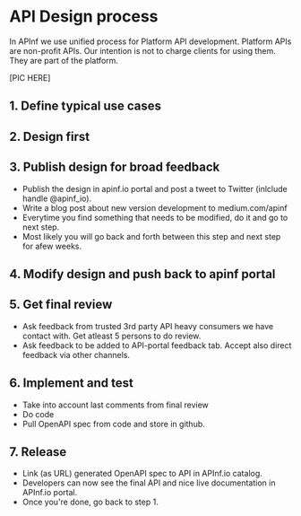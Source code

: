 # API Design process

In APInf we use unified process for Platform API development. Platform APIs are non-profit APIs. Our intention is not to charge clients for using them. They are part of the platform. 

[PIC HERE]

## 1. Define typical use cases

## 2. Design first

## 3. Publish design for broad feedback

- Publish the design in apinf.io portal and post a tweet to Twitter (inlclude handle @apinf_io). 
- Write a blog post about new version development to medium.com/apinf 
- Everytime you find something that needs to be modified, do it and go to next step. 
- Most likely you will go back and forth between this step and next step for afew weeks. 

## 4. Modify design and push back to apinf portal


## 5. Get final review

- Ask feedback from trusted 3rd party API heavy consumers we have contact with. Get atleast 5 persons to do review. 
- Ask feedback to be added to API-portal feedback tab. Accept also direct feedback via other channels. 

## 6. Implement and test
- Take into account last comments from final review
- Do code
- Pull OpenAPI spec from code and store in github. 

## 7. Release

- Link (as URL) generated OpenAPI spec to API in APInf.io catalog. 
- Developers can now see the final API and nice live documentation in APInf.io portal. 
- Once you're done, go back to step 1. 


